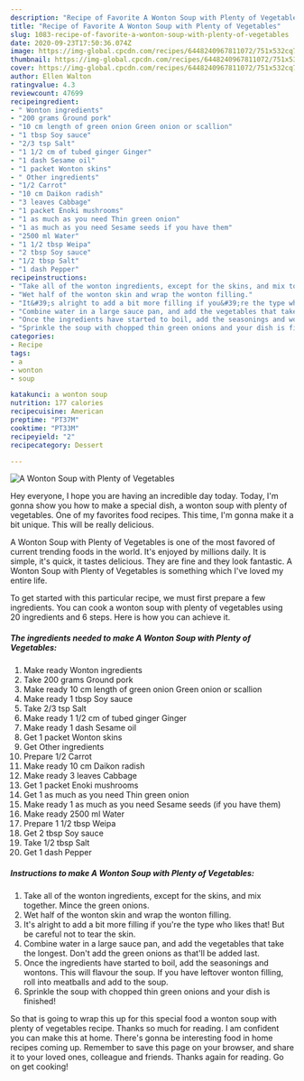 ```yaml
---
description: "Recipe of Favorite A Wonton Soup with Plenty of Vegetables"
title: "Recipe of Favorite A Wonton Soup with Plenty of Vegetables"
slug: 1083-recipe-of-favorite-a-wonton-soup-with-plenty-of-vegetables
date: 2020-09-23T17:50:36.074Z
image: https://img-global.cpcdn.com/recipes/6448240967811072/751x532cq70/a-wonton-soup-with-plenty-of-vegetables-recipe-main-photo.jpg
thumbnail: https://img-global.cpcdn.com/recipes/6448240967811072/751x532cq70/a-wonton-soup-with-plenty-of-vegetables-recipe-main-photo.jpg
cover: https://img-global.cpcdn.com/recipes/6448240967811072/751x532cq70/a-wonton-soup-with-plenty-of-vegetables-recipe-main-photo.jpg
author: Ellen Walton
ratingvalue: 4.3
reviewcount: 47699
recipeingredient:
- " Wonton ingredients"
- "200 grams Ground pork"
- "10 cm length of green onion Green onion or scallion"
- "1 tbsp Soy sauce"
- "2/3 tsp Salt"
- "1 1/2 cm of tubed ginger Ginger"
- "1 dash Sesame oil"
- "1 packet Wonton skins"
- " Other ingredients"
- "1/2 Carrot"
- "10 cm Daikon radish"
- "3 leaves Cabbage"
- "1 packet Enoki mushrooms"
- "1 as much as you need Thin green onion"
- "1 as much as you need Sesame seeds if you have them"
- "2500 ml Water"
- "1 1/2 tbsp Weipa"
- "2 tbsp Soy sauce"
- "1/2 tbsp Salt"
- "1 dash Pepper"
recipeinstructions:
- "Take all of the wonton ingredients, except for the skins, and mix together. Mince the green onions."
- "Wet half of the wonton skin and wrap the wonton filling."
- "It&#39;s alright to add a bit more filling if you&#39;re the type who likes that! But be careful not to tear the skin."
- "Combine water in a large sauce pan, and add the vegetables that take the longest. Don&#39;t add the green onions as that&#39;ll be added last."
- "Once the ingredients have started to boil, add the seasonings and wontons. This will flavour the soup.  If you have leftover wonton filling, roll into meatballs and add to the soup."
- "Sprinkle the soup with chopped thin green onions and your dish is finished!"
categories:
- Recipe
tags:
- a
- wonton
- soup

katakunci: a wonton soup 
nutrition: 177 calories
recipecuisine: American
preptime: "PT37M"
cooktime: "PT33M"
recipeyield: "2"
recipecategory: Dessert

---
```



![A Wonton Soup with Plenty of Vegetables](https://img-global.cpcdn.com/recipes/6448240967811072/751x532cq70/a-wonton-soup-with-plenty-of-vegetables-recipe-main-photo.jpg)

Hey everyone, I hope you are having an incredible day today. Today, I'm gonna show you how to make a special dish, a wonton soup with plenty of vegetables. One of my favorites food recipes. This time, I'm gonna make it a bit unique. This will be really delicious.

A Wonton Soup with Plenty of Vegetables is one of the most favored of current trending foods in the world. It's enjoyed by millions daily. It is simple, it's quick, it tastes delicious. They are fine and they look fantastic. A Wonton Soup with Plenty of Vegetables is something which I've loved my entire life.




To get started with this particular recipe, we must first prepare a few ingredients. You can cook a wonton soup with plenty of vegetables using 20 ingredients and 6 steps. Here is how you can achieve it.

<!--inarticleads1-->

##### The ingredients needed to make A Wonton Soup with Plenty of Vegetables:

1. Make ready  Wonton ingredients
1. Take 200 grams Ground pork
1. Make ready 10 cm length of green onion Green onion or scallion
1. Make ready 1 tbsp Soy sauce
1. Take 2/3 tsp Salt
1. Make ready 1 1/2 cm of tubed ginger Ginger
1. Make ready 1 dash Sesame oil
1. Get 1 packet Wonton skins
1. Get  Other ingredients
1. Prepare 1/2 Carrot
1. Make ready 10 cm Daikon radish
1. Make ready 3 leaves Cabbage
1. Get 1 packet Enoki mushrooms
1. Get 1 as much as you need Thin green onion
1. Make ready 1 as much as you need Sesame seeds (if you have them)
1. Make ready 2500 ml Water
1. Prepare 1 1/2 tbsp Weipa
1. Get 2 tbsp Soy sauce
1. Take 1/2 tbsp Salt
1. Get 1 dash Pepper




<!--inarticleads2-->

##### Instructions to make A Wonton Soup with Plenty of Vegetables:

1. Take all of the wonton ingredients, except for the skins, and mix together. Mince the green onions.
1. Wet half of the wonton skin and wrap the wonton filling.
1. It&#39;s alright to add a bit more filling if you&#39;re the type who likes that! But be careful not to tear the skin.
1. Combine water in a large sauce pan, and add the vegetables that take the longest. Don&#39;t add the green onions as that&#39;ll be added last.
1. Once the ingredients have started to boil, add the seasonings and wontons. This will flavour the soup.  If you have leftover wonton filling, roll into meatballs and add to the soup.
1. Sprinkle the soup with chopped thin green onions and your dish is finished!




So that is going to wrap this up for this special food a wonton soup with plenty of vegetables recipe. Thanks so much for reading. I am confident you can make this at home. There's gonna be interesting food in home recipes coming up. Remember to save this page on your browser, and share it to your loved ones, colleague and friends. Thanks again for reading. Go on get cooking!
